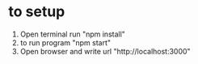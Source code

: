 # to setup

1. Open terminal run "npm install"
2. to run program "npm start"
3. Open browser and write url "http://localhost:3000"